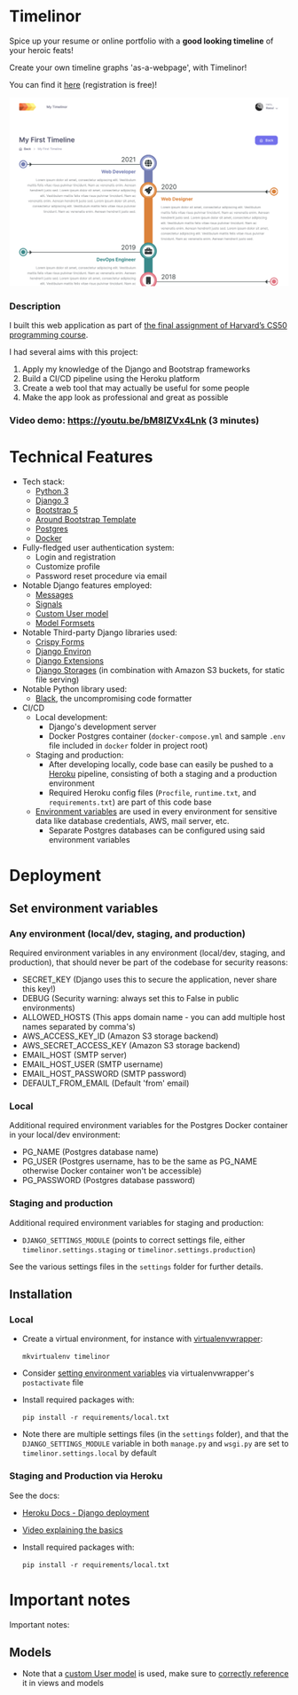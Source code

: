 # Timelinor
Spice up your resume or online portfolio with a **good looking timeline** of your heroic feats!

Create your own timeline graphs 'as-a-webpage', with Timelinor!

You can find it [here](https://timelinor.herokuapp.com/) (registration is free)!

![Screenshot](/frontend/static/img/showcase-1.png)

### Description

I built this web application as part of [the final assignment of Harvard’s CS50 programming course](https://cs50.harvard.edu/x/2021/project/).

I had several aims with this project:

1. Apply my knowledge of the Django and Bootstrap frameworks
2. Build a CI/CD pipeline using the Heroku platform
3. Create a web tool that may actually be useful for some people
4. Make the app look as professional and great as possible

### Video demo: https://youtu.be/bM8lZVx4Lnk (3 minutes)
# Technical Features

* Tech stack:
    * [Python 3](https://www.python.org/)
    * [Django 3](https://www.djangoproject.com/)
    * [Bootstrap 5](https://getbootstrap.com/)
    * [Around Bootstrap Template](https://around.createx.studio/)
    * [Postgres](https://www.postgresql.org/)
    * [Docker](https://www.docker.com/)
* Fully-fledged user authentication system:
    * Login and registration
    * Customize profile
    * Password reset procedure via email
* Notable Django features employed:
    * [Messages](https://docs.djangoproject.com/en/3.2/ref/contrib/messages/)
    * [Signals](https://docs.djangoproject.com/en/3.2/topics/signals/)
    * [Custom User model](https://docs.djangoproject.com/en/3.2/topics/auth/customizing/#using-a-custom-user-model-when-starting-a-project)
    * [Model Formsets](https://docs.djangoproject.com/en/3.2/topics/forms/modelforms/#model-formsets)
* Notable Third-party Django libraries used:
    * [Crispy Forms](https://django-crispy-forms.readthedocs.io/en/latest/)
    * [Django Environ](https://django-environ.readthedocs.io/en/latest/)
    * [Django Extensions](https://django-extensions.readthedocs.io/en/latest/)
    * [Django Storages](https://django-storages.readthedocs.io/en/latest/backends/amazon-S3.html) (in combination with Amazon S3 buckets, for static file serving)
* Notable Python library used:
    * [Black](https://github.com/psf/black), the uncompromising code formatter
* CI/CD
    * Local development:
        * Django's development server
        * Docker Postgres container (`docker-compose.yml` and sample `.env` file included in `docker` folder in project root)
    * Staging and production:
        * After developing locally, code base can easily be pushed to a [Heroku](https://www.heroku.com/) pipeline, consisting of both a staging and a production environment
        * Required Heroku config files (`Procfile`, `runtime.txt`, and `requirements.txt`) are part of this code base
    * [Environment variables](#set-environment-variables) are used in every environment for sensitive data like database credentials, AWS, mail server, etc.
        * Separate Postgres databases can be configured using said environment variables

# Deployment

## Set environment variables

### Any environment (local/dev, staging, and production)
Required environment variables in any environment (local/dev, staging, and production), that should never be part of the codebase for security reasons:
* SECRET_KEY (Django uses this to secure the application, never share this key!)
* DEBUG (Security warning: always set this to False in public environments)
* ALLOWED_HOSTS (This apps domain name - you can add multiple host names separated by comma's)
* AWS_ACCESS_KEY_ID (Amazon S3 storage backend)
* AWS_SECRET_ACCESS_KEY (Amazon S3 storage backend)
* EMAIL_HOST (SMTP server)
* EMAIL_HOST_USER (SMTP username)
* EMAIL_HOST_PASSWORD (SMTP password)
* DEFAULT_FROM_EMAIL (Default 'from' email)

### Local

Additional required environment variables for the Postgres Docker container in your local/dev environment:
* PG_NAME (Postgres database name)
* PG_USER (Postgres username, has to be the same as PG_NAME otherwise Docker container won't be accessible)
* PG_PASSWORD (Postgres database password)

### Staging and production
Additional required environment variables for staging and production:
* `DJANGO_SETTINGS_MODULE` (points to correct settings file, either `timelinor.settings.staging` or `timelinor.settings.production`)

See the various settings files in the `settings` folder for further details.

## Installation

### Local

* Create a virtual environment, for instance with [virtualenvwrapper](https://virtualenvwrapper.readthedocs.io/en/latest/install.html):

    `mkvirtualenv timelinor` 

* Consider [setting environment variables](#set-environment-variables) via virtualenvwrapper's `postactivate` file
* Install required packages with:

    `pip install -r requirements/local.txt`
* Note there are multiple settings files (in the `settings` folder), and that the `DJANGO_SETTINGS_MODULE` variable in both `manage.py` and `wsgi.py` are set to `timelinor.settings.local` by default

### Staging and Production via Heroku

See the docs:
* [Heroku Docs - Django deployment](https://devcenter.heroku.com/articles/django-app-configuration)
* [Video explaining the basics](https://www.youtube.com/watch?v=1923eduj0Gg)

* Install required packages with:

    `pip install -r requirements/local.txt`

# Important notes

Important notes:
## Models

* Note that a [custom User model](https://docs.djangoproject.com/en/3.2/topics/auth/customizing/#using-a-custom-user-model-when-starting-a-project) is used, make sure to [correctly reference](https://docs.djangoproject.com/en/3.2/topics/auth/customizing/#referencing-the-user-model) it in views and models
